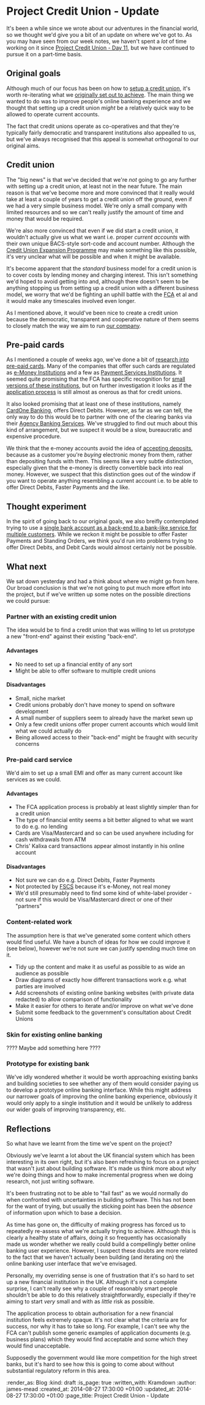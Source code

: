 Project Credit Union - Update
=============================

It's been a while since we wrote about our adventures in the financial world, so we thought we'd give you a bit of an update on where we've got to. As you may have seen from our week notes, we haven't spent a _lot_ of time working on it since [Project Credit Union - Day 11][], but we have continued to pursue it on a part-time basis.


## Original goals

Although much of our focus has been on how to [setup a credit union][Credit Union], it's worth re-iterating what we [originally set out to achieve][Manifesto]. The main thing we wanted to do was to improve people's online banking experience and we thought that setting up a credit union _might_ be a relatively quick way to be allowed to operate current accounts.

The fact that credit unions operate as co-operatives and that they're typically fairly democratic and transparent institutions also appealled to us, but we've always recognised that this appeal is somewhat orthogonal to our original aims.


## Credit union

The "big news" is that we've decided that we're *not* going to go any further with setting up a credit union, at least not in the near future. The main reason is that we've become more and more convinced that it really would take at least a couple of years to get a credit union off the ground, even if we had a very simple business model. We're only a small company with limited resources and so we can't really justify the amount of time and money that would be required.

We're also more convinced that even if we did start a credit union, it wouldn't actually give us what we want i.e. proper _current accounts_ with their own unique BACS-style sort-code and account number. Although the [Credit Union Expansion Programme][CUEP] may make something like this possible, it's very unclear what will be possible and when it might be available.

It's become apparent that the _standard_ business model for a credit union is to cover costs by lending money and charging interest. This isn't something we'd hoped to avoid getting into and, although there doesn't seem to be anything stopping us from setting up a credit union with a different business model, we worry that we'd be fighting an uphill battle with the [FCA][] et al and it would make any timescales involved even longer.

As I mentioned above, it would've been nice to create a credit union because the democratic, transparent and cooperative nature of them seems to closely match the way we aim to run [our company][GFR].


## Pre-paid cards

As I mentioned a couple of weeks ago, we've done a bit of [research into pre-paid cards][Pre-paid Cards]. Many of the companies that offer such cards are regulated as [e-Money Institutions][] and a few as [Payment Services Institutions][]. It seemed quite promising that the FCA has specific recognition for [small versions of these institutions][Small EMI], but on further investigation it looks as if the [application process][EMI Application] is still almost as onerous as that for credit unions.

It also looked promising that at least one of these institutions, namely [CardOne Banking][], offers Direct Debits. However, as far as we can tell, the only way to do this would be to partner with one of the clearing banks via their [Agency Banking Services][]. We've struggled to find out much about this kind of arrangement, but we suspect it would be a slow, bureaucratic and expensive procedure.

We think that the e-money accounts avoid the idea of [accepting deposits][], because as a customer you're _buying_ electronic money from them, rather than depositing funds with them. This seems like a very subtle distinction, especially given that the e-money is directly convertible back into real money. However, we suspect that this distinction goes out of the window if you want to operate anything resembling a current account i.e. to be able to offer Direct Debits, Faster Payments and the like.


## Thought experiment

In the spirit of going back to our original goals, we also breifly contemplated trying to use a [single bank account as a back-end to a bank-like service for multiple customers][GFR Bank]. While we reckon it might be possible to offer Faster Payments and Standing Orders, we think you'd run into problems trying to offer Direct Debits, and Debit Cards would almost certainly not be possible.


## What next

We sat down yesterday and had a think about where we might go from here. Our broad conclusion is that we're not going to put much more effort into the project, but if we've written up some notes on the possible directions we could pursue:

### Partner with an existing credit union

The idea would be to find a credit union that was willing to let us prototype a new "front-end" against their existing "back-end".

#### Advantages

* No need to set up a financial entity of any sort
* Might be able to offer software to multiple credit unions

#### Disadvantages

* Small, niche market
* Credit unions probably don't have money to spend on software development
* A small number of suppliers seem to already have the market sewn up
* Only a few credit unions offer proper current accounts which would limit what we could actually do
* Being allowed access to their "back-end" might be fraught with security concerns

### Pre-paid card service

We'd aim to set up a small EMI and offer as many current account like services as we could.

#### Advantages

* The FCA application process is probably at least slightly simpler than for a credit union
* The type of financial entity seems a bit better aligned to what we want to do e.g. no lending
* Cards are Visa/Mastercard and so can be used anywhere including for cash withdrawals from ATM
* Chris' Kalixa card transactions appear almost instantly in his online account

#### Disadvantages

* Not sure we can do e.g. Direct Debits, Faster Payments
* Not protected by [FSCS][] because it's e-Money, not real money
* We'd still presumably need to find some kind of white-label provider - not sure if this would be Visa/Mastercard direct or one of their "partners"

### Content-related work

The assumption here is that we've generated some content which others would find useful. We have a bunch of ideas for how we could improve it (see below), however we're not sure we can justify spending much time on it.

* Tidy up the content and make it as useful as possible to as wide an audience as possible
* Draw diagrams of exactly how different transactions work e.g. what parties are involved
* Add screenshots of existing online banking websites (with private data redacted) to allow comparison of functionality
* Make it easier for others to iterate and/or improve on what we've done
* Submit some feedback to the government's consultation about Credit Unions

### Skin for existing online banking

???? Maybe add something here ????

### Prototype for existing bank

We've idly wondered whether it would be worth approaching existing banks and building societies to see whether any of them would consider paying us to develop a prototype online banking interface. While this might address our narrower goals of improving the online banking experience, obviously it would only apply to a single institution and it would be unlikely to address our wider goals of improving transparency, etc.


## Reflections

So what have we learnt from the time we've spent on the project?

Obviously we've learnt a lot about the UK financial system which has been interesting in its own right, but it's also been refreshing to focus on a project that wasn't just about building software. It's made us think more about _why_ we're doing things and how to make incremental progress when we doing research, not just writing software.

It's been frustrating not to be able to "fail fast" as we would normally do when confronted with uncertainties in building software. This has not been for the want of trying, but usually the sticking point has been the _absence_ of information upon which to base a decision.

As time has gone on, the difficulty of making progress has forced us to repeatedly re-assess what we're actually trying to achieve. Although this is clearly a healthy state of affairs, doing it so frequently has occasionally made us wonder whether we really could build a compellingly better online banking user experience. However, I suspect these doubts are more related to the fact that we haven't actually been building (and iterating on) the online banking user interface that we've envisaged.

Personally, my overriding sense is one of frustration that it's so hard to set up a new financial institution in the UK. Although it's not a complete surprise, I can't really see why a couple of reasonably smart people shouldn't be able to do this relatively straightforwardly, especially if they're aiming to start _very_ small and with as _little_ risk as possible.

The application process to obtain authorisation for a new financial institution feels extremely opaque. It's not clear what the criteria are for success, nor why it has to take so long. For example, I can't see why the FCA can't publish some generic examples of application documents (e.g. business plans) which they would find acceptable and some which they would find unacceptable.

Supposedly the government would like more competition for the high street banks, but it's hard to see how this is going to come about without substantial regulatory reform in this area.



[Project Credit Union - Day 11]: /project-credit-union-day-11
[Credit Union]: https://github.com/freerange/bank/wiki/Credit-Union
[Manifesto]: https://github.com/freerange/bank/wiki#manifesto
[CUEP]: https://github.com/freerange/bank/wiki/Credit-Union-Expansion-Project
[FCA]: http://www.fca.org.uk/
[GFR]: /
[Pre-paid Cards]: https://github.com/freerange/bank/wiki/Prepaid-card-accounts
[e-Money Institutions]: http://www.fca.org.uk/firms/firm-types/emoney-institutions
[Payment Services Institutions]: http://www.fca.org.uk/firms/firm-types/payment-services-institutions
[Small EMI]: http://www.fca.org.uk/firms/firm-types/emoney-institutions/becoming-a-small-emi
[EMI Application]: https://github.com/freerange/bank/wiki/Electronic-Money-Institutions#application-form
[CardOne Banking]: https://github.com/freerange/bank/wiki/Prepaid-card-accounts#card-one-banking
[Agency Banking Services]: https://github.com/freerange/bank/wiki/Agency-banking-services
[accepting deposits]: https://github.com/freerange/bank/wiki/Accepting-Deposits
[GFR Bank]: https://github.com/freerange/bank/wiki/Using-a-single-bank-account-as-the-backend-of-gfrbank.com
[FSCS]: http://www.fscs.org.uk/


:render_as: Blog
:kind: draft
:is_page: true
:written_with: Kramdown
:author: james-mead
:created_at: 2014-08-27 17:30:00 +01:00
:updated_at: 2014-08-27 17:30:00 +01:00
:page_title: Project Credit Union - Update

